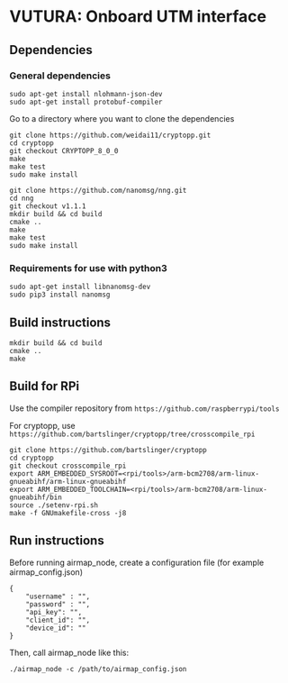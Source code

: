 # VUTURA: Onboard UTM interface

## Dependencies

### General dependencies
```
sudo apt-get install nlohmann-json-dev
sudo apt-get install protobuf-compiler
```

Go to a directory where you want to clone the dependencies

```
git clone https://github.com/weidai11/cryptopp.git
cd cryptopp
git checkout CRYPTOPP_8_0_0
make
make test
sudo make install
```

```
git clone https://github.com/nanomsg/nng.git
cd nng
git checkout v1.1.1
mkdir build && cd build
cmake ..
make
make test
sudo make install
```

### Requirements for use with python3
```
sudo apt-get install libnanomsg-dev
sudo pip3 install nanomsg
```

## Build instructions
```
mkdir build && cd build
cmake ..
make
```

## Build for RPi

Use the compiler repository from `https://github.com/raspberrypi/tools`

For cryptopp, use `https://github.com/bartslinger/cryptopp/tree/crosscompile_rpi`
```
git clone https://github.com/bartslinger/cryptopp
cd cryptopp
git checkout crosscompile_rpi
export ARM_EMBEDDED_SYSROOT=<rpi/tools>/arm-bcm2708/arm-linux-gnueabihf/arm-linux-gnueabihf
export ARM_EMBEDDED_TOOLCHAIN=<rpi/tools>/arm-bcm2708/arm-linux-gnueabihf/bin
source ./setenv-rpi.sh
make -f GNUmakefile-cross -j8
```

## Run instructions

Before running airmap_node, create a configuration file (for example airmap_config.json)
```
{
    "username" : "",
    "password" : "",
    "api_key": "",
    "client_id": "",
    "device_id": ""
}
```

Then, call airmap_node like this:
```
./airmap_node -c /path/to/airmap_config.json
```
